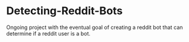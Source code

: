 # Detecting-Reddit-Bots

Ongoing project with the eventual goal of creating a reddit bot that can determine if a reddit user is a bot. 
